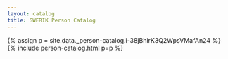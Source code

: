 ```yaml
---
layout: catalog
title: SWERIK Person Catalog
---
```

{% assign p = site.data._person-catalog.i-38jBhirK3Q2WpsVMafAn24 %}
{% include person-catalog.html p=p %}

